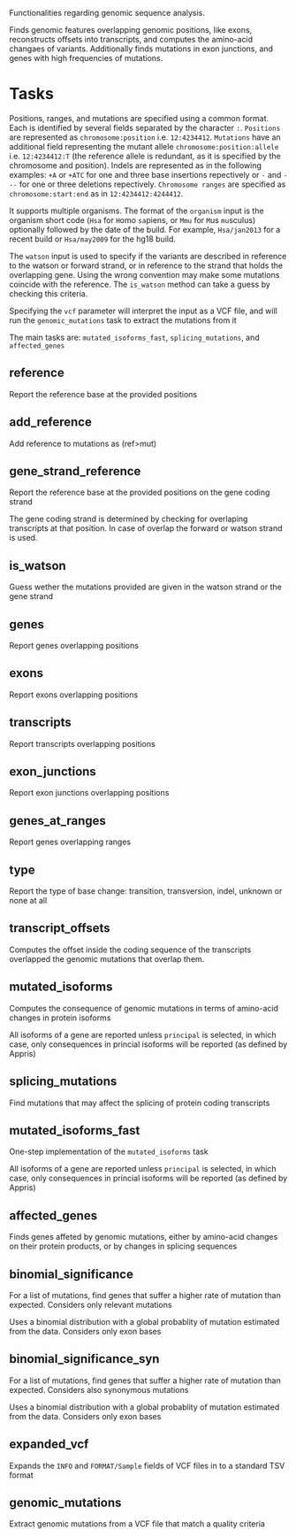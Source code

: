 Functionalities regarding genomic sequence analysis.

Finds genomic features overlapping genomic positions, like exons, reconstructs
offsets into transcripts, and computes the amino-acid changaes of variants.
Additionally finds mutations in exon junctions, and genes with high frequencies
of mutations.

# Tasks

Positions, ranges, and mutations are specified using a common format. Each is
identified by several fields separated by the character `:`. `Positions` are
represented as `chromosome:position` i.e. `12:4234412`. `Mutations` have an
additional field representing the mutant allele `chromosome:position:allele`
i.e. `12:4234412:T` (the reference allele is redundant, as it is specified by
the chromosome and position). Indels are represented as in the following
examples: `+A` or `+ATC` for one and three base insertions repectively or `-`
and `---` for one or three deletions repectively. `Chromosome ranges` are
specified as `chromosome:start:end` as in `12:4234412:4244412`.

It supports multiple organisms. The format of the `organism` input is the
organism short code (`Hsa` for `H`omo `sa`piens, or `Mmu` for `M`us `mu`sculus)
optionally followed by the date of the build. For example, `Hsa/jan2013` for a
recent build or `Hsa/may2009` for the hg18 build.

The `watson` input is used to specify if the variants are described in
reference to the watson or forward strand, or in reference to the strand that
holds the overlapping gene. Using the wrong convention may make some mutations
coincide with the reference. The `is_watson` method can take a guess by
checking this criteria.

Specifying the `vcf` parameter will interpret the input as a VCF file, and will
run the `genomic_mutations` task to extract the mutations from it

The main tasks are: `mutated_isoforms_fast`, `splicing_mutations`, and `affected_genes`

## reference

Report the reference base at the provided positions

## add_reference

Add reference to mutations as (ref\>mut)

## gene_strand_reference

Report the reference base at the provided positions on the gene coding strand

The gene coding strand is determined by checking for overlaping transcripts at
that position. In case of overlap the forward or watson strand is used.

## is_watson

Guess wether the mutations provided are given in the watson strand or the gene
strand

## genes

Report genes overlapping positions

## exons

Report exons overlapping positions

## transcripts

Report transcripts overlapping positions

## exon_junctions

Report exon junctions overlapping positions

## genes_at_ranges

Report genes overlapping ranges

## type

Report the type of base change: transition, transversion, indel, unknown or
none at all

## transcript_offsets

Computes the offset inside the coding sequence of the transcripts overlapped the genomic mutations that
overlap them. 

## mutated_isoforms

Computes the consequence of genomic mutations in terms of amino-acid changes in
protein isoforms

All isoforms of a gene are reported unless `principal` is selected, in which
case, only consequences in princial isoforms will be reported (as defined by
Appris)

## splicing_mutations

Find mutations that may affect the splicing of protein coding transcripts

## mutated_isoforms_fast

One-step implementation of the `mutated_isoforms` task

All isoforms of a gene are reported unless `principal` is selected, in which
case, only consequences in princial isoforms will be reported (as defined by
Appris)

## affected_genes

Finds genes affeted by genomic mutations, either by amino-acid changes on their
protein products, or by changes in splicing sequences

## binomial_significance

For a list of mutations, find genes that suffer a higher rate of mutation than
expected. Considers only relevant mutations

Uses a binomial distribution with a global probablity of mutation estimated
from the data. Considers only exon bases

## binomial_significance_syn

For a list of mutations, find genes that suffer a higher rate of mutation than
expected. Considers also synonymous mutations

Uses a binomial distribution with a global probablity of mutation estimated
from the data. Considers only exon bases

## expanded_vcf

Expands the `INFO` and `FORMAT/Sample` fields of VCF files in to a standard TSV format

## genomic_mutations

Extract genomic mutations from a VCF file that match a quality criteria

